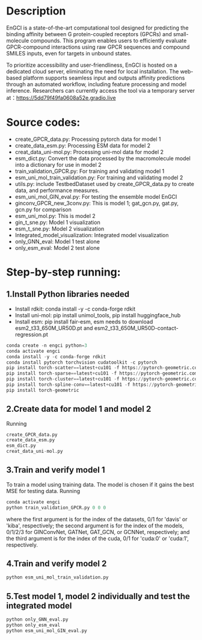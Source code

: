 # Description
EnGCI is a state-of-the-art computational tool designed for predicting the binding affinity between G protein-coupled receptors (GPCRs) and small-molecule compounds. This program enables users to efficiently evaluate GPCR-compound interactions using raw GPCR sequences and compound SMILES inputs, even for targets in unbound states.

To prioritize accessibility and user-friendliness, EnGCI is hosted on a dedicated cloud server, eliminating the need for local installation. The web-based platform supports seamless input and outputs affinity predictions through an automated workflow, including feature processing and model inference. Researchers can currently access the tool via a temporary server at：https://5dd79f49fa0608a52e.gradio.live

# Source codes:
- create_GPCR_data.py: Processing pytorch data for model 1
- create_data_esm.py: Processing ESM data for model 2
- creat_data_uni-mol.py: Processing uni-mol data for model 2
- esm_dict.py: Convert the data processed by the macromolecule model into a dictionary for use in model 2
- train_validation_GPCR.py: For training and validating model 1
- esm_uni_mol_train_validation.py: For training and validating model 2
- utils.py: include TestbedDataset used by create_GPCR_data.py to create data, and performance measures.
- esm_uni_mol_GIN_eval.py: For testing the ensemble model EnGCI
- ginconv_GPCR_new_3conv.py: This is model 1; gat_gcn.py, gat.py, gcn.py for comparison
- esm_uni_mol.py: This is model 2
- gin_t_sne.py: Model 1 visualization
- esm_t_sne.py: Model 2 visualization
- Integrated_model_visualization: Integrated model visualization
- only_GNN_eval: Model 1 test alone
- only_esm_eval: Model 2 test alone

# Step-by-step running:
##  1.Install Python libraries needed
- Install rdkit: conda install -y -c conda-forge rdkit
- Install uni-mol: pip install unimol_tools, pip install huggingface_hub
- Install esm: pip install fair-esm, esm needs to download esm2_t33_650M_UR50D.pt and esm2_t33_650M_UR50D-contact-regression.pt
```python
conda create -n engci python=3
conda activate engci
conda install -y -c conda-forge rdkit
conda install pytorch torchvision cudatoolkit -c pytorch
pip install torch-scatter==latest+cu101 -f https://pytorch-geometric.com/whl/torch-1.4.0.html
pip install torch-sparse==latest+cu101 -f https://pytorch-geometric.com/whl/torch-1.4.0.html
pip install torch-cluster==latest+cu101 -f https://pytorch-geometric.com/whl/torch-1.4.0.html
pip install torch-spline-conv==latest+cu101 -f https://pytorch-geometric.com/whl/torch-1.4.0.html
pip install torch-geometric
```
## 2.Create data for model 1 and model 2
Running
```python
create_GPCR_data.py
create_data_esm.py
esm_dict.py
creat_data_uni-mol.py
```
## 3.Train and verify model 1
To train a model using training data. The model is chosen if it gains the best MSE for testing data.
Running
```python
conda activate engci
python train_validation_GPCR.py 0 0 0
```
where the first argument is for the index of the datasets, 0/1 for 'davis' or 'kiba', respectively; the second argument is for the index of the models, 0/1/2/3 for GINConvNet, GATNet, GAT_GCN, or GCNNet, respectively; and the third argument is for the index of the cuda, 0/1 for 'cuda:0' or 'cuda:1', respectively.

## 4.Train and verify model 2
```python
python esm_uni_mol_train_validation.py
```
## 5.Test model 1, model 2 individually and test the integrated model
```python
python only_GNN_eval.py
python only_esm_eval
python esm_uni_mol_GIN_eval.py
```

